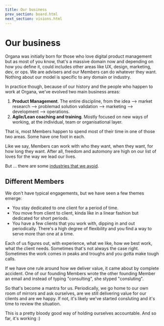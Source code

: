 ```yaml
---
title: Our business
prev_section: board.html
next_section: visions.html
---
```


Our business
============

Organa was initially born for those who love digital product management but as most of you know, that's a massive domain now and depending on how you define it, could includes other areas like UX, design, marketing, dev, or ops. We are advisers and our Members can do whatever they want. Nothing about our model is specific to any domain or industry.

In practice though, because of our history and the people who happen to work at Organa, we've evolved two main business areas:

1.  **Product Management**. The entire discipline, from the idea --> market research --> problemad solution validation --> marketing --> development --> operations. 
2.  **Agile/Lean coaching and training**. Mostly focused on new ways of working, at the individual, team or organisational layer.

That is, most Members happen to spend most of their time in one of those two areas. Some have one foot in each.

Like we say, Members can work with who they want, when they want, for how long they want. After all, freedom and automony are high on our list of loves for the way we lead our lives. 

But ... there are some [industries that we avoid](industries-that-we-avoid.html).

Different Members
-------------------------------

We don't have typical engagements, but we have seen a few themes emerge:

- You stay dedicated to one client for a period of time.
- You move from client to client, kinda like in a linear fashion but dedicated for short periods. 
- You have a few clients that you work with, dipping in and out periodically. There's a high degree of flexibility and you find a way to serve more than one at a time. 

Each of us figures out, with experience, what we like, how we best work, what the client needs. Sometimes that's not always the case right. Sometimes the work comes in peaks and troughs and you gotta make tough calls.

If we have one rule around how we deliver value, it came about by complete accident. One of our founding Members wrote the other founding Member an email and instead of typing "consulting", she styped "consluting".

So that's become a mantra for us. Periodically, we go home to our own room of mirrors and ask ourselves, are we still delivering value for our clients and are we happy. If not, it's likely we've started consluting and it's time to review the situation.

This is a pretty bloody good way of holding ourselves accountable. And so far, it's working :)

